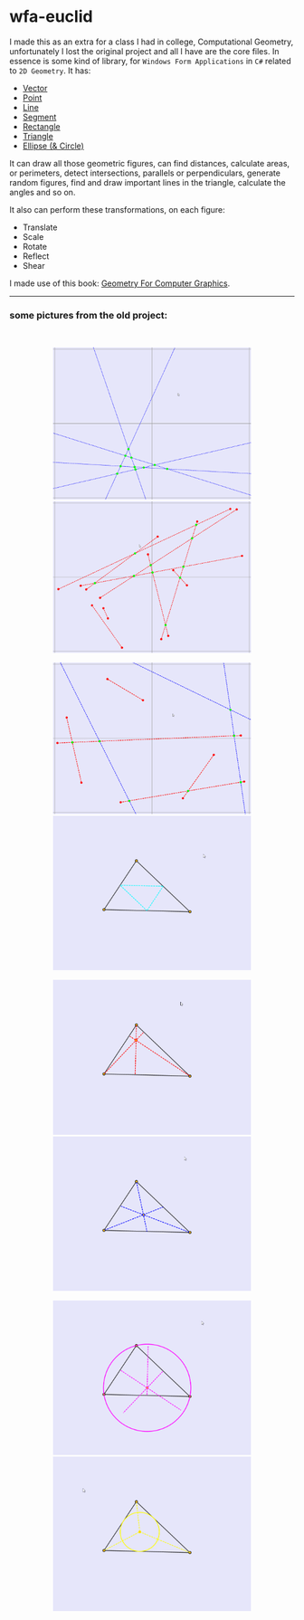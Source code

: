 # wfa-euclid

I made this as an extra for a class I had in college, Computational Geometry, unfortunately I lost the original project and all I have are the core files. In essence is some kind of library, for `Windows Form Applications` in `C#` related to `2D Geometry`. It has:
 - [Vector](https://github.com/space-hound/wfa-euclid/blob/master/v2/model/VectorC.cs)
 - [Point](https://github.com/space-hound/wfa-euclid/blob/master/v2/model/PointC.cs)
 - [Line](https://github.com/space-hound/wfa-euclid/blob/master/v2/model/LineC.cs)
 - [Segment](https://github.com/space-hound/wfa-euclid/blob/master/v2/model/SegmentC.cs)
 -  [Rectangle](https://github.com/space-hound/wfa-euclid/blob/master/v2/model/RectangleC.cs)
 - [Triangle](https://github.com/space-hound/wfa-euclid/blob/master/v2/model/TriangleC.cs)
 - [Ellipse (& Circle)](https://github.com/space-hound/wfa-euclid/blob/master/v2/model/EllipseC.cs)

It can draw all those geometric figures, can find distances, calculate areas, or perimeters, detect intersections, parallels or perpendiculars, generate random figures, find and draw important lines in the triangle, calculate the angles and so on. 

It also can perform these transformations, on each figure:
 - Translate
 - Scale
 - Rotate 
 - Reflect
 - Shear

I made use of this book: [Geometry For Computer Graphics](https://www.math.uni.lodz.pl//~maczar/ggk/Vince%20-%20Geometry%20for%20Computer%20Graphics.pdf).

<hr>

### some pictures from the old project: 

<br>

<p align="center">
  <img src="./pictures/lines.png" width="350" alt="Random Lines And Their Intersection">
  <img src="./pictures/segments.png" width="350" alt="Random Segments And Their Intersection">
</p>

<p align="center">
  <img src="./pictures/mixt.png" width="350" alt="Random Lines And Segments And Their Intersection">
  <img src="./pictures/middle.png" width="350" alt="Random Triangle And It's Middle Lines">
</p>

<p align="center">
  <img src="./pictures/heights.png" width="350" alt="Random Triangle And It's Heights">
  <img src="./pictures/medians.png" width="350" alt="Random Triangle And It's Medians">
</p>

<p align="center">
  <img src="./pictures/mediators.png" width="350" alt="Random Triangle And It's Mediators">
  <img src="./pictures/bisectors.png" width="350" alt="Random Triangle And It's Bisectors">
</p>
